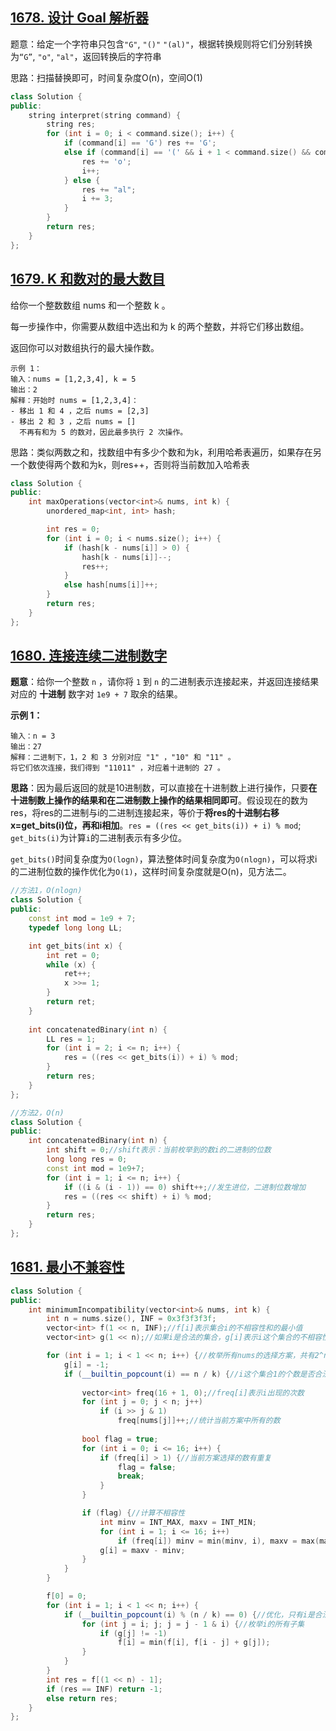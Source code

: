 ## [1678. 设计 Goal 解析器](https://leetcode-cn.com/problems/goal-parser-interpretation/)

题意：给定一个字符串只包含`"G"`, `"()"` `"(al)"`，根据转换规则将它们分别转换为`“G”`, `"o"`, `"al"`，返回转换后的字符串

思路：扫描替换即可，时间复杂度O(n)，空间O(1)

```c++
class Solution {
public:
    string interpret(string command) {
        string res;
        for (int i = 0; i < command.size(); i++) {
            if (command[i] == 'G') res += 'G';
            else if (command[i] == '(' && i + 1 < command.size() && command[i + 1] == ')') {
                res += 'o';
                i++;
            } else {
                res += "al";
                i += 3;
            }
        }
        return res;
    }
};
```



## [1679. K 和数对的最大数目](https://leetcode-cn.com/problems/max-number-of-k-sum-pairs/)

给你一个整数数组 nums 和一个整数 k 。

每一步操作中，你需要从数组中选出和为 k 的两个整数，并将它们移出数组。

返回你可以对数组执行的最大操作数。

```
示例 1：
输入：nums = [1,2,3,4], k = 5
输出：2
解释：开始时 nums = [1,2,3,4]：
- 移出 1 和 4 ，之后 nums = [2,3]
- 移出 2 和 3 ，之后 nums = []
  不再有和为 5 的数对，因此最多执行 2 次操作。
```

思路：类似两数之和，找数组中有多少个数和为k，利用哈希表遍历，如果存在另一个数使得两个数和为k，则res++，否则将当前数加入哈希表

```c++
class Solution {
public:
    int maxOperations(vector<int>& nums, int k) {
        unordered_map<int, int> hash;

        int res = 0;
        for (int i = 0; i < nums.size(); i++) {
            if (hash[k - nums[i]] > 0) {
                hash[k - nums[i]]--;
                res++;
            }
            else hash[nums[i]]++;
        }
        return res;
    }
};
```



## [1680. 连接连续二进制数字](https://leetcode-cn.com/problems/concatenation-of-consecutive-binary-numbers/)

**题意**：给你一个整数 `n` ，请你将 `1` 到 `n` 的二进制表示连接起来，并返回连接结果对应的 **十进制** 数字对 `1e9 + 7` 取余的结果。

**示例 1：**

```
输入：n = 3
输出：27
解释：二进制下，1，2 和 3 分别对应 "1" ，"10" 和 "11" 。
将它们依次连接，我们得到 "11011" ，对应着十进制的 27 。
```



**思路**：因为最后返回的就是10进制数，可以直接在十进制数上进行操作，只要**在十进制数上操作的结果和在二进制数上操作的结果相同即可**。假设现在的数为res，将res的二进制与i的二进制连接起来，等价于**将res的十进制右移x=get_bits(i)位，再和i相加**。`res = ((res << get_bits(i)) + i) % mod`; `get_bits(i)`为计算`i`的二进制表示有多少位。

`get_bits()`时间复杂度为`O(logn)`，算法整体时间复杂度为`O(nlogn)`，可以将求i的二进制位数的操作优化为`O(1)`，这样时间复杂度就是O(n)，见方法二。

```c++
//方法1，O(nlogn)
class Solution {
public:
    const int mod = 1e9 + 7;
    typedef long long LL;

    int get_bits(int x) {
        int ret = 0;
        while (x) {
            ret++;
            x >>= 1;
        }
        return ret;
    }
    
    int concatenatedBinary(int n) {
        LL res = 1;
        for (int i = 2; i <= n; i++) {
            res = ((res << get_bits(i)) + i) % mod;
        }
        return res;
    }
};

//方法2，O(n)
class Solution {
public:
    int concatenatedBinary(int n) {
        int shift = 0;//shift表示：当前枚举到的数i的二进制的位数
        long long res = 0;
        const int mod = 1e9+7;
        for (int i = 1; i <= n; i++) {
            if ((i & (i - 1)) == 0) shift++;//发生进位，二进制位数增加
            res = ((res << shift) + i) % mod;
        }
        return res;
    }
};
```



## [1681. 最小不兼容性](https://leetcode-cn.com/problems/minimum-incompatibility/)



```c++
class Solution {
public:
    int minimumIncompatibility(vector<int>& nums, int k) {
        int n = nums.size(), INF = 0x3f3f3f3f;
        vector<int> f(1 << n, INF);//f[i]表示集合i的不相容性和的最小值
        vector<int> g(1 << n);//如果i是合法的集合，g[i]表示i这个集合的不相容性

        for (int i = 1; i < 1 << n; i++) {//枚举所有nums的选择方案，共有2^n种
            g[i] = -1;
            if (__builtin_popcount(i) == n / k) {//i这个集合1的个数是否合法
                
                vector<int> freq(16 + 1, 0);//freq[i]表示i出现的次数
                for (int j = 0; j < n; j++)
                    if (i >> j & 1)
                        freq[nums[j]]++;//统计当前方案中所有的数
                
                bool flag = true;
                for (int i = 0; i <= 16; i++) {
                    if (freq[i] > 1) {//当前方案选择的数有重复
                        flag = false;
                        break;
                    }
                }

                if (flag) {//计算不相容性
                    int minv = INT_MAX, maxv = INT_MIN;
                    for (int i = 1; i <= 16; i++)
                        if (freq[i]) minv = min(minv, i), maxv = max(maxv, i);
                    g[i] = maxv - minv;
                }
            }
        }

        f[0] = 0;
        for (int i = 1; i < 1 << n; i++) {
            if (__builtin_popcount(i) % (n / k) == 0) {//优化，只有i是合法方案才枚举子集
                for (int j = i; j; j = j - 1 & i) {//枚举i的所有子集
                    if (g[j] != -1)
                        f[i] = min(f[i], f[i - j] + g[j]);
                }
            }
        }
        int res = f[(1 << n) - 1];
        if (res == INF) return -1;
        else return res;
    }
};
```

